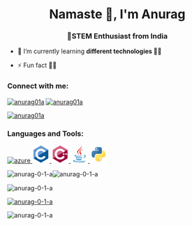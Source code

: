 <h1 align="center">Namaste 🙏, I'm Anurag</h1>
<h3 align="center">🤖STEM Enthusiast from India</h3>

- 🌱 I’m currently learning **different technologies 🧑‍💻**

- ⚡ Fun fact **🧘‍♂️**

<h3 align="left">Connect with me:</h3>
<p align="left">
<a href="https://twitter.com/anurag01a" target="blank"><img align="center" src="https://raw.githubusercontent.com/rahuldkjain/github-profile-readme-generator/master/src/images/icons/Social/twitter.svg" alt="anurag01a" height="30" width="40" /></a>
<a href="https://linkedin.com/in/anurag01a" target="blank"><img align="center" src="https://raw.githubusercontent.com/rahuldkjain/github-profile-readme-generator/master/src/images/icons/Social/linked-in-alt.svg" alt="anurag01a" height="30" width="40" /></a>
</p>

<p align="left"> <a href="https://twitter.com/anurag01a" target="blank"><img src="https://img.shields.io/twitter/follow/anurag01a?logo=twitter&style=for-the-badge" alt="anurag01a" /></a> </p>

<h3 align="left">Languages and Tools:</h3>
<p align="left"> <a href="https://azure.microsoft.com/en-in/" target="_blank" rel="noreferrer"> <img src="https://www.vectorlogo.zone/logos/microsoft_azure/microsoft_azure-icon.svg" alt="azure" width="40" height="40"/> </a> <a href="https://www.cprogramming.com/" target="_blank" rel="noreferrer"> <img src="https://raw.githubusercontent.com/devicons/devicon/master/icons/c/c-original.svg" alt="c" width="40" height="40"/> </a> <a href="https://www.w3schools.com/cpp/" target="_blank" rel="noreferrer"> <img src="https://raw.githubusercontent.com/devicons/devicon/master/icons/cplusplus/cplusplus-original.svg" alt="cplusplus" width="40" height="40"/> </a> <a href="https://www.java.com" target="_blank" rel="noreferrer"> <img src="https://raw.githubusercontent.com/devicons/devicon/master/icons/java/java-original.svg" alt="java" width="40" height="40"/> </a> <a href="https://www.python.org" target="_blank" rel="noreferrer"> <img src="https://raw.githubusercontent.com/devicons/devicon/master/icons/python/python-original.svg" alt="python" width="40" height="40"/> </a> </p>

<p><img align="left" src="https://github-readme-stats.vercel.app/api/top-langs?username=anurag-0-1-a&no-bg=true&show_icons=true&theme=github_dark&hide_border=true&locale=en&layout=compact" alt="anurag-0-1-a" /></p>

<p>&nbsp;<img align="left" src="https://github-readme-stats.vercel.app/api?username=anurag-0-1-a&no-bg=true&show_icons=true&theme=github_dark&hide_border=true&locale=en" alt="anurag-0-1-a" /></p>

<p><img align="center" src="https://github-readme-streak-stats.herokuapp.com/?user=Anurag-0-1-A&theme=github-dark-blue&hide_border=true" alt="anurag-0-1-a" /></p>

<p align="left"> <a href="https://github.com/ryo-ma/github-profile-trophy"><img src="https://github-profile-trophy.vercel.app/?username=anurag-0-1-a&no-bg=true&no-frame=true" alt="anurag-0-1-a" /></a> </p>

<p align="left"> <img src="https://komarev.com/ghpvc/?username=anurag-0-1-a&label=Profile%20views&color=1A58B6&style=flat" alt="anurag-0-1-a" /> </p>
